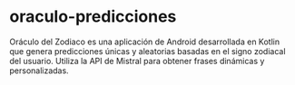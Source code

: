 # oraculo-predicciones
Oráculo del Zodiaco es una aplicación de Android desarrollada en Kotlin que genera predicciones únicas y aleatorias basadas en el signo zodiacal del usuario. Utiliza la API de Mistral para obtener frases dinámicas y personalizadas.
